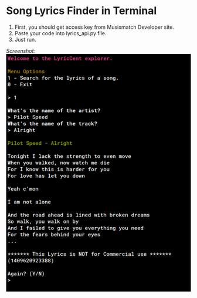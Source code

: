 # Song Lyrics Finder in Terminal

1) First, you should get access key from Musixmatch Developer site.
2) Paste your code into lyrics_api.py file.
3) Just run. 

*Screenshot:*
![](screenshot.png)
